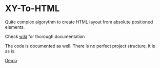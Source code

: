 # XY-To-HTML
Quite complex algorythm to create HTML layout from absolute positioned elements. 

Check [wiki](https://github.com/Anton-Gusarov/XY-To-HTML/wiki) for thorough documentation

The code is documented as well. There is no perfect project structure, it is as is.

[Demo](https://serene-depths-35688.herokuapp.com/)
